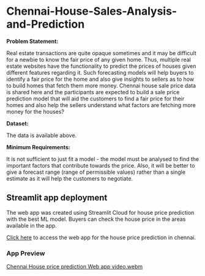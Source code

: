 # Chennai-House-Sales-Analysis-and-Prediction

**Problem Statement:**

Real estate transactions are quite opaque sometimes and it may be difficult for a newbie to know the fair price of any given home. Thus, multiple real estate websites have the functionality to predict the prices of houses given different features regarding it. Such forecasting models will help buyers to identify a fair price for the home and also give insights to sellers as to how to build homes that fetch them more money. Chennai house sale price data is shared here and the participants are expected to build a sale price prediction model that will aid the customers to find a fair price for their homes and also help the sellers understand what factors are fetching more money for the houses?

**Dataset:**

The data is available above.


**Minimum Requirements:**

It is not sufficient to just fit a model - the model must be analysed to find the important factors that contribute towards the price. Also, it will be better to give a forecast range (range of permissible values) rather than a single estimate as it will help the customers to negotiate.


## Streamlit app deployment ##

The web app was created using Streamlit Cloud for house price prediction with the best ML model. Buyers can check the house price in the areas available in the app.

[Click here](https://hashim28-chennai-house-sales-analysis-and-prediction-app-8xtq1y.streamlitapp.com/) to access the web app for the house price prediction in chennai.

### App Preview ###

[Chennai House price prediction Web app video.webm](https://user-images.githubusercontent.com/105122357/193905052-77ea8e58-32b7-4ccd-beb5-a499b768f75a.webm)


